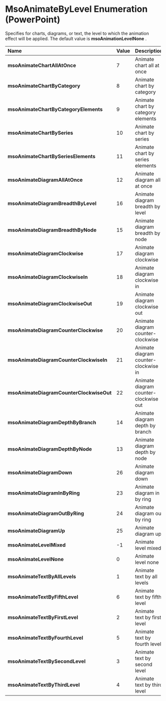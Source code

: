 
# MsoAnimateByLevel Enumeration (PowerPoint)

Specifies for charts, diagrams, or text, the level to which the animation effect will be applied. The default value is  **msoAnimationLevelNone** .



|**Name**|**Value**|**Description**|
|:-----|:-----|:-----|
| **msoAnimateChartAllAtOnce**|7|Animate chart all at once|
| **msoAnimateChartByCategory**|8|Animate chart by category|
| **msoAnimateChartByCategoryElements**|9|Animate chart by category elements|
| **msoAnimateChartBySeries**|10|Animate chart by series|
| **msoAnimateChartBySeriesElements**|11|Animate chart by series elements|
| **msoAnimateDiagramAllAtOnce**|12|Animate diagram all at once|
| **msoAnimateDiagramBreadthByLevel**|16|Animate diagram breadth by level|
| **msoAnimateDiagramBreadthByNode**|15|Animate diagram breadth by node|
| **msoAnimateDiagramClockwise**|17|Animate diagram clockwise|
| **msoAnimateDiagramClockwiseIn**|18|Animate diagram clockwise in|
| **msoAnimateDiagramClockwiseOut**|19|Animate diagram clockwise out|
| **msoAnimateDiagramCounterClockwise**|20|Animate diagram counter-clockwise|
| **msoAnimateDiagramCounterClockwiseIn**|21|Animate diagram counter-clockwise in|
| **msoAnimateDiagramCounterClockwiseOut**|22|Animate diagram counter-clockwise out|
| **msoAnimateDiagramDepthByBranch**|14|Animate diagram depth by branch|
| **msoAnimateDiagramDepthByNode**|13|Animate diagram depth by node|
| **msoAnimateDiagramDown**|26|Animate diagram down|
| **msoAnimateDiagramInByRing**|23|Animate diagram in by ring|
| **msoAnimateDiagramOutByRing**|24|Animate diagram out by ring|
| **msoAnimateDiagramUp**|25|Animate diagram up|
| **msoAnimateLevelMixed**|-1|Animate level mixed|
| **msoAnimateLevelNone**|0|Animate level none|
| **msoAnimateTextByAllLevels**|1| Animate text by all levels|
| **msoAnimateTextByFifthLevel**|6|Animate text by fifth level|
| **msoAnimateTextByFirstLevel**|2|Animate text by first level|
| **msoAnimateTextByFourthLevel**|5|Animate text by fourth level|
| **msoAnimateTextBySecondLevel**|3|Animate text by second level|
| **msoAnimateTextByThirdLevel**|4|Animate text by third level|
